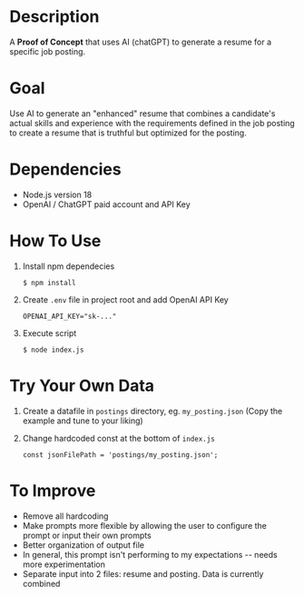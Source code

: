# Description

A **Proof of Concept** that uses AI (chatGPT) to generate a resume for a specific job posting.

# Goal

Use AI to generate an "enhanced" resume that combines a candidate's actual skills and experience with the requirements defined in the job posting to create a resume that is truthful but optimized for the posting.

# Dependencies

* Node.js version 18
* OpenAI / ChatGPT paid account and API Key

# How To Use

1. Install npm dependecies

    `$ npm install`

2. Create `.env` file in project root and add OpenAI API Key

    `OPENAI_API_KEY="sk-..."`

3. Execute script

    `$ node index.js`

# Try Your Own Data

1. Create a datafile in `postings` directory, eg. `my_posting.json` (Copy the example and tune to your liking)
2. Change hardcoded const at the bottom of `index.js`

    `const jsonFilePath = 'postings/my_posting.json';`

# To Improve

* Remove all hardcoding
* Make prompts more flexible by allowing the user to configure the prompt or input their own prompts
* Better organization of output file
* In general, this prompt isn't performing to my expectations -- needs more experimentation
* Separate input into 2 files: resume and posting. Data is currently combined